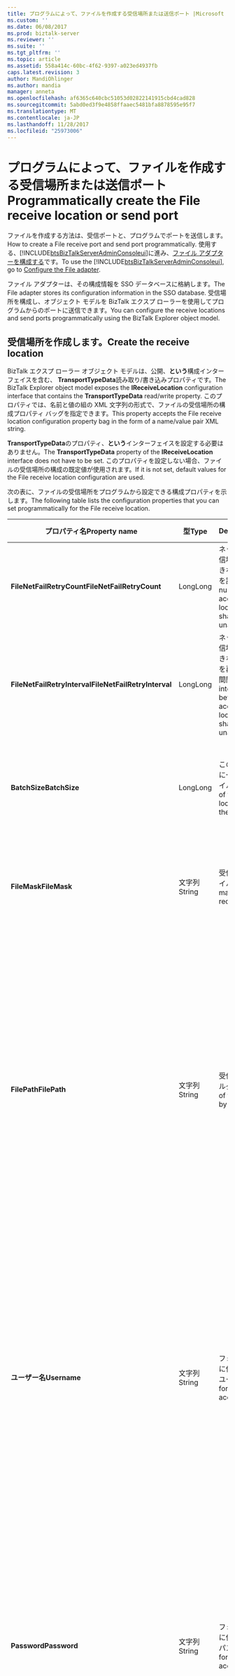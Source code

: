 ```yaml
---
title: プログラムによって、ファイルを作成する受信場所または送信ポート |Microsoft ドキュメント
ms.custom: ''
ms.date: 06/08/2017
ms.prod: biztalk-server
ms.reviewer: ''
ms.suite: ''
ms.tgt_pltfrm: ''
ms.topic: article
ms.assetid: 558a414c-60bc-4f62-9397-a023ed4937fb
caps.latest.revision: 3
author: MandiOhlinger
ms.author: mandia
manager: anneta
ms.openlocfilehash: af6365c640cbc51053d02822141915cbd4cad828
ms.sourcegitcommit: 5abd0ed3f9e4858ffaaec5481bfa8878595e95f7
ms.translationtype: MT
ms.contentlocale: ja-JP
ms.lasthandoff: 11/28/2017
ms.locfileid: "25973006"
---
```

# <a name="programmatically-create-the-file-receive-location-or-send-port"></a><span data-ttu-id="9f508-102">プログラムによって、ファイルを作成する受信場所または送信ポート</span><span class="sxs-lookup"><span data-stu-id="9f508-102">Programmatically create the File receive location or send port</span></span>
<span data-ttu-id="9f508-103">ファイルを作成する方法は、受信ポートと、プログラムでポートを送信します。</span><span class="sxs-lookup"><span data-stu-id="9f508-103">How to create a File receive port and send port programmatically.</span></span> <span data-ttu-id="9f508-104">使用する、[!INCLUDE[btsBizTalkServerAdminConsoleui](../includes/btsbiztalkserveradminconsoleui-md.md)]に進み、[ファイル アダプターを構成する](../core/configure-the-file-adapter.md)です。</span><span class="sxs-lookup"><span data-stu-id="9f508-104">To use the [!INCLUDE[btsBizTalkServerAdminConsoleui](../includes/btsbiztalkserveradminconsoleui-md.md)], go to [Configure the File adapter](../core/configure-the-file-adapter.md).</span></span>

<span data-ttu-id="9f508-105">ファイル アダプターは、その構成情報を SSO データベースに格納します。</span><span class="sxs-lookup"><span data-stu-id="9f508-105">The File adapter stores its configuration information in the SSO database.</span></span> <span data-ttu-id="9f508-106">受信場所を構成し、オブジェクト モデルを BizTalk エクスプ ローラーを使用してプログラムからのポートに送信できます。</span><span class="sxs-lookup"><span data-stu-id="9f508-106">You can configure the receive locations and send ports programmatically using the BizTalk Explorer object model.</span></span> 
 
## <a name="create-the-receive-location"></a><span data-ttu-id="9f508-107">受信場所を作成します。</span><span class="sxs-lookup"><span data-stu-id="9f508-107">Create the receive location</span></span>

<span data-ttu-id="9f508-108">BizTalk エクスプ ローラー オブジェクト モデルは、公開、**という**構成インターフェイスを含む、 **TransportTypeData**読み取り/書き込みプロパティです。</span><span class="sxs-lookup"><span data-stu-id="9f508-108">The BizTalk Explorer object model exposes the **IReceiveLocation** configuration interface that contains the **TransportTypeData** read/write property.</span></span> <span data-ttu-id="9f508-109">このプロパティでは、名前と値の組の XML 文字列の形式で、ファイルの受信場所の構成プロパティ バッグを指定できます。</span><span class="sxs-lookup"><span data-stu-id="9f508-109">This property accepts the File receive location configuration property bag in the form of a name/value pair XML string.</span></span>  
  
<span data-ttu-id="9f508-110">**TransportTypeData**のプロパティ、**という**インターフェイスを設定する必要はありません。</span><span class="sxs-lookup"><span data-stu-id="9f508-110">The **TransportTypeData** property of the **IReceiveLocation** interface does not have to be set.</span></span> <span data-ttu-id="9f508-111">このプロパティを設定しない場合、ファイルの受信場所の構成の既定値が使用されます。</span><span class="sxs-lookup"><span data-stu-id="9f508-111">If it is not set, default values for the File receive location configuration are used.</span></span>  
  
 <span data-ttu-id="9f508-112">次の表に、ファイルの受信場所をプログラムから設定できる構成プロパティを示します。</span><span class="sxs-lookup"><span data-stu-id="9f508-112">The following table lists the configuration properties that you can set programmatically for the File receive location.</span></span>  
  
|<span data-ttu-id="9f508-113">プロパティ名</span><span class="sxs-lookup"><span data-stu-id="9f508-113">Property name</span></span>|<span data-ttu-id="9f508-114">型</span><span class="sxs-lookup"><span data-stu-id="9f508-114">Type</span></span>|<span data-ttu-id="9f508-115">Description</span><span class="sxs-lookup"><span data-stu-id="9f508-115">Description</span></span>|<span data-ttu-id="9f508-116">制限</span><span class="sxs-lookup"><span data-stu-id="9f508-116">Restrictions</span></span>|<span data-ttu-id="9f508-117">コメント</span><span class="sxs-lookup"><span data-stu-id="9f508-117">Comments</span></span>|  
|-------------------|----------|-----------------|------------------|--------------|  
|<span data-ttu-id="9f508-118">**FileNetFailRetryCount**</span><span class="sxs-lookup"><span data-stu-id="9f508-118">**FileNetFailRetryCount**</span></span>|<span data-ttu-id="9f508-119">Long</span><span class="sxs-lookup"><span data-stu-id="9f508-119">Long</span></span>|<span data-ttu-id="9f508-120">ネットワーク共有上の受信場所が一時的に使用できない場合に、アクセスを試行する回数。</span><span class="sxs-lookup"><span data-stu-id="9f508-120">The number of attempts to access the receive location on the network share if it is temporarily unavailable.</span></span>|<span data-ttu-id="9f508-121">Integer</span><span class="sxs-lookup"><span data-stu-id="9f508-121">Integer</span></span><br /><br /> <span data-ttu-id="9f508-122">最小値: 0</span><span class="sxs-lookup"><span data-stu-id="9f508-122">Minimum value: 0</span></span><br /><br /> <span data-ttu-id="9f508-123">最大値: MAX_LONG</span><span class="sxs-lookup"><span data-stu-id="9f508-123">Maximum value: MAX_LONG</span></span>|<span data-ttu-id="9f508-124">値を指定しない場合は、既定値 5 回が使用されます。</span><span class="sxs-lookup"><span data-stu-id="9f508-124">If not specified, the default value is set to 5 times.</span></span>|  
|<span data-ttu-id="9f508-125">**FileNetFailRetryInterval**</span><span class="sxs-lookup"><span data-stu-id="9f508-125">**FileNetFailRetryInterval**</span></span>|<span data-ttu-id="9f508-126">Long</span><span class="sxs-lookup"><span data-stu-id="9f508-126">Long</span></span>|<span data-ttu-id="9f508-127">ネットワーク共有上の受信場所が一時的に使用できない場合に、アクセスを再試行する分単位の時間間隔。</span><span class="sxs-lookup"><span data-stu-id="9f508-127">The retry interval in minutes between attempts to access the receive location on the network share if it is temporarily unavailable.</span></span>|<span data-ttu-id="9f508-128">Integer</span><span class="sxs-lookup"><span data-stu-id="9f508-128">Integer</span></span><br /><br /> <span data-ttu-id="9f508-129">Minimumvalue: 0</span><span class="sxs-lookup"><span data-stu-id="9f508-129">Minimumvalue: 0</span></span><br /><br /> <span data-ttu-id="9f508-130">最大値: MAX_LONG</span><span class="sxs-lookup"><span data-stu-id="9f508-130">Maximum value: MAX_LONG</span></span>|<span data-ttu-id="9f508-131">値を指定しない場合は、既定値 5 分が使用されます。</span><span class="sxs-lookup"><span data-stu-id="9f508-131">If not specified, the default value is set to 5 minutes.</span></span>|  
|<span data-ttu-id="9f508-132">**BatchSize**</span><span class="sxs-lookup"><span data-stu-id="9f508-132">**BatchSize**</span></span>|<span data-ttu-id="9f508-133">Long</span><span class="sxs-lookup"><span data-stu-id="9f508-133">Long</span></span>|<span data-ttu-id="9f508-134">この受信場所がサーバーに一度に送信できるファイルの数。</span><span class="sxs-lookup"><span data-stu-id="9f508-134">The number of files this receive location can submit to the server at one time.</span></span>|<span data-ttu-id="9f508-135">Integer</span><span class="sxs-lookup"><span data-stu-id="9f508-135">Integer</span></span><br /><br /> <span data-ttu-id="9f508-136">最小値: 1</span><span class="sxs-lookup"><span data-stu-id="9f508-136">Minimum value: 1</span></span><br /><br /> <span data-ttu-id="9f508-137">最大値: 256</span><span class="sxs-lookup"><span data-stu-id="9f508-137">Maximum value: 256</span></span>|<span data-ttu-id="9f508-138">値を指定しない場合は、既定値 20 ファイルが使用されます。</span><span class="sxs-lookup"><span data-stu-id="9f508-138">If not specified, the default value is set to 20 files.</span></span>|  
|<span data-ttu-id="9f508-139">**FileMask**</span><span class="sxs-lookup"><span data-stu-id="9f508-139">**FileMask**</span></span>|<span data-ttu-id="9f508-140">文字列</span><span class="sxs-lookup"><span data-stu-id="9f508-140">String</span></span>|<span data-ttu-id="9f508-141">受信場所で使用するファイル マスク。</span><span class="sxs-lookup"><span data-stu-id="9f508-141">The file mask used by the receive location.</span></span>|<span data-ttu-id="9f508-142">文字列</span><span class="sxs-lookup"><span data-stu-id="9f508-142">String</span></span><br /><br /> <span data-ttu-id="9f508-143">FilePath と FileMask を組み合わせた長さは 256 文字以下にしてください。</span><span class="sxs-lookup"><span data-stu-id="9f508-143">The length of the FilePath and FileMask combined cannot exceed 256 characters.</span></span>|<span data-ttu-id="9f508-144">値を指定しない場合は、既定値 \*.xml が使用されます。</span><span class="sxs-lookup"><span data-stu-id="9f508-144">If not specified, the default value is set to \*.xml.</span></span>|  
|<span data-ttu-id="9f508-145">**FilePath**</span><span class="sxs-lookup"><span data-stu-id="9f508-145">**FilePath**</span></span>|<span data-ttu-id="9f508-146">文字列</span><span class="sxs-lookup"><span data-stu-id="9f508-146">String</span></span>|<span data-ttu-id="9f508-147">受信場所で監視するフォルダーのパス。</span><span class="sxs-lookup"><span data-stu-id="9f508-147">The path of the folder monitored by the receive location.</span></span>|<span data-ttu-id="9f508-148">文字列</span><span class="sxs-lookup"><span data-stu-id="9f508-148">String</span></span><br /><br /> <span data-ttu-id="9f508-149">必須</span><span class="sxs-lookup"><span data-stu-id="9f508-149">Required</span></span><br /><br /> <span data-ttu-id="9f508-150">FilePath と FileMask を組み合わせた長さは 256 文字以下にしてください。</span><span class="sxs-lookup"><span data-stu-id="9f508-150">The length of the FilePath and FileMask combined cannot exceed 256 characters.</span></span>|<span data-ttu-id="9f508-151">指定する必要があります**重要:** ファイル フォルダーを作成した受信場所は、受信場所で構成された受信ハンドラー資格情報の書き込みアクセス許可を持っていなければなりません。</span><span class="sxs-lookup"><span data-stu-id="9f508-151">Must be specified **Important:**  The file folder created for the receive location must have write permission for the receive handler credentials configured on the receive location.</span></span>|  
|<span data-ttu-id="9f508-152">**ユーザー名**</span><span class="sxs-lookup"><span data-stu-id="9f508-152">**Username**</span></span>|<span data-ttu-id="9f508-153">文字列</span><span class="sxs-lookup"><span data-stu-id="9f508-153">String</span></span>|<span data-ttu-id="9f508-154">フォルダーへのアクセスに使用するアカウントのユーザー名。</span><span class="sxs-lookup"><span data-stu-id="9f508-154">User name for account used to access folder.</span></span>|<span data-ttu-id="9f508-155">最小の長さ: 0</span><span class="sxs-lookup"><span data-stu-id="9f508-155">Min length: 0</span></span><br /><br /> <span data-ttu-id="9f508-156">最大長: 256</span><span class="sxs-lookup"><span data-stu-id="9f508-156">Max length: 256</span></span>|<span data-ttu-id="9f508-157">ユーザー名とパスワードをどちらも指定しない場合、ホストの資格情報が使用されます。</span><span class="sxs-lookup"><span data-stu-id="9f508-157">If neither username or password are specified, host credentials are used.</span></span><br /><br /> <span data-ttu-id="9f508-158">Null (vt="1") の場合、構成データベースに格納された値が使用されます。</span><span class="sxs-lookup"><span data-stu-id="9f508-158">If null (vt=”1”) then the value stored in configuration database is used.</span></span>|  
|<span data-ttu-id="9f508-159">**Password**</span><span class="sxs-lookup"><span data-stu-id="9f508-159">**Password**</span></span>|<span data-ttu-id="9f508-160">文字列</span><span class="sxs-lookup"><span data-stu-id="9f508-160">String</span></span>|<span data-ttu-id="9f508-161">フォルダーへのアクセスに使用するアカウントのパスワード。</span><span class="sxs-lookup"><span data-stu-id="9f508-161">Password for account used to access folder.</span></span>|<span data-ttu-id="9f508-162">最小の長さ: 0</span><span class="sxs-lookup"><span data-stu-id="9f508-162">Min length: 0</span></span><br /><br /> <span data-ttu-id="9f508-163">最大長: 256</span><span class="sxs-lookup"><span data-stu-id="9f508-163">Max length: 256</span></span>|<span data-ttu-id="9f508-164">ユーザー名とパスワードをどちらも指定しない場合、ホストの資格情報が使用されます。</span><span class="sxs-lookup"><span data-stu-id="9f508-164">If neither username or password are specified, host credentials are used.</span></span><br /><br /> <span data-ttu-id="9f508-165">Null (vt="1") の場合、構成データベースに格納された値が使用されます。</span><span class="sxs-lookup"><span data-stu-id="9f508-165">If null (vt=”1”) then the value stored in configuration database is used.</span></span>|  
  
 <span data-ttu-id="9f508-166">次のコード例は、プロパティの設定に使用する XML 文字列の形式を示しています。</span><span class="sxs-lookup"><span data-stu-id="9f508-166">The following code shows the format of the XML string you use to set the properties:</span></span>  
  
```  
<CustomProps>  
   <FilePath vt="8">C:\Temp</FilePath>  
   <BatchSize vt="19">20</BatchSize>  
   <FileMask vt="8">*.xml</FileMask>  
   <FileNetFailRetryCount vt="19">5</FileNetFailRetryCount>  
   <FileNetFailRetryInterval vt="19">5</FileNetFailRetryInterval>  
   <Username vt=”8”>MyDomain\MyUsername</Username>  
   <Password vt=”8”>PASSWORD</Password>  
</CustomProps>  
  
```  

## <a name="create-the-send-port"></a><span data-ttu-id="9f508-167">送信ポートを作成します。</span><span class="sxs-lookup"><span data-stu-id="9f508-167">Create the send port</span></span>

<span data-ttu-id="9f508-168">構成情報はカスタム XML プロパティ バッグに保存されます。</span><span class="sxs-lookup"><span data-stu-id="9f508-168">Configuration information is stored in a custom XML property bag.</span></span> <span data-ttu-id="9f508-169">`bts_file_properties.xsd`ファイル送信ハンドラのプロパティ スキーマは、ファイル アダプターに固有のプロパティを定義します。</span><span class="sxs-lookup"><span data-stu-id="9f508-169">The `bts_file_properties.xsd` File send handler property schema defines the File adapter-specific properties.</span></span> <span data-ttu-id="9f508-170">これらのプロパティは、サーバー内のアダプタ固有の情報を渡すためだけでなく、ファイル送信ポートを構成する場合にも使用します。</span><span class="sxs-lookup"><span data-stu-id="9f508-170">You use these properties to configure the File send ports, as well as for passing adapter-specific information within the server.</span></span>  
  
<span data-ttu-id="9f508-171">BizTalk エクスプ ローラー オブジェクト モデルは、公開、 **ITransportInfo**が含まれているファイル送信ポートのアダプターの構成インターフェイス、 **TransportTypeData**読み取り/書き込みプロパティです。</span><span class="sxs-lookup"><span data-stu-id="9f508-171">The BizTalk Explorer object model exposes the **ITransportInfo** adapter configuration interface for File send ports, which contains the **TransportTypeData** read/write property.</span></span> <span data-ttu-id="9f508-172">このプロパティでは、名前と値の組の XML 文字列の形式でファイル送信ハンドラの構成プロパティ バッグを指定できます。</span><span class="sxs-lookup"><span data-stu-id="9f508-172">This property accepts the File send handler configuration property bag as a name/value pair XML string.</span></span>  
  
 <span data-ttu-id="9f508-173">設定、 **TransportTypeData**のプロパティ、 **ITransportInfo**インターフェイスは必要ありません。</span><span class="sxs-lookup"><span data-stu-id="9f508-173">Setting the **TransportTypeData** property of the **ITransportInfo** interface is not required.</span></span> <span data-ttu-id="9f508-174">このプロパティを設定しない場合、ファイル送信ハンドラの構成の既定値が使用されます。</span><span class="sxs-lookup"><span data-stu-id="9f508-174">If it is not set, the default values for the File send handler configuration are used.</span></span>  
  
 <span data-ttu-id="9f508-175">次の表に、BizTalk エクスプローラ オブジェクト モデルでファイル送信ハンドラの場所をプログラムから設定できる構成プロパティを示します。</span><span class="sxs-lookup"><span data-stu-id="9f508-175">The following table lists the configuration properties you can set programmatically in the BizTalk Explorer object model for the File send handler location.</span></span>  
  
|<span data-ttu-id="9f508-176">プロパティ名</span><span class="sxs-lookup"><span data-stu-id="9f508-176">Property name</span></span>|<span data-ttu-id="9f508-177">型</span><span class="sxs-lookup"><span data-stu-id="9f508-177">Type</span></span>|<span data-ttu-id="9f508-178">Description</span><span class="sxs-lookup"><span data-stu-id="9f508-178">Description</span></span>|  
|-------------------|----------|-----------------|  
|<span data-ttu-id="9f508-179">**CopyMode**</span><span class="sxs-lookup"><span data-stu-id="9f508-179">**CopyMode**</span></span>|<span data-ttu-id="9f508-180">Long</span><span class="sxs-lookup"><span data-stu-id="9f508-180">Long</span></span>|<span data-ttu-id="9f508-181">ファイルにメッセージを書き込むときに使用するコピー モードを定義します。</span><span class="sxs-lookup"><span data-stu-id="9f508-181">Define the copy mode to use when writing a message to a file.</span></span> <span data-ttu-id="9f508-182">有効な値は、</span><span class="sxs-lookup"><span data-stu-id="9f508-182">Valid values are:</span></span><br /><br /> <span data-ttu-id="9f508-183">**(0) を追加します。**</span><span class="sxs-lookup"><span data-stu-id="9f508-183">**Append (0).**</span></span> <span data-ttu-id="9f508-184">ファイルが存在する場合は、ファイル送信ハンドラがファイルを開き、ファイルの末尾にメッセージを追加します。</span><span class="sxs-lookup"><span data-stu-id="9f508-184">The File send handler opens a file if it exists and appends a message to the end of the file.</span></span> <span data-ttu-id="9f508-185">ファイルが存在しない場合は、ファイル送信ハンドラが新しいファイルを作成します。</span><span class="sxs-lookup"><span data-stu-id="9f508-185">If the file does not exist, the File send handler creates a new file.</span></span><br /><br /> <span data-ttu-id="9f508-186">**新しい (1) を作成します。**</span><span class="sxs-lookup"><span data-stu-id="9f508-186">**Create new (1).**</span></span> <span data-ttu-id="9f508-187">: ファイルが存在しない場合は、ファイル送信ハンドラが新しいファイルを作成し、そのファイルにメッセージを書き込みます。</span><span class="sxs-lookup"><span data-stu-id="9f508-187">If the file does not exist, the File send handler creates a new file and writes to it.</span></span> <span data-ttu-id="9f508-188">ファイルが存在する場合は、ファイル送信ハンドラがエラーを報告し、送信ポートの通常のアダプタ再試行ロジックに従ってメッセージを処理します。</span><span class="sxs-lookup"><span data-stu-id="9f508-188">If the file already exists, the File send handler reports an error and then follows common adapter retry logic for send ports.</span></span> <span data-ttu-id="9f508-189">これはファイル送信ハンドラの既定のコピー モードです。</span><span class="sxs-lookup"><span data-stu-id="9f508-189">This is a default copy mode for the File send handler.</span></span><br /><br /> <span data-ttu-id="9f508-190">**(2) を上書きします。**</span><span class="sxs-lookup"><span data-stu-id="9f508-190">**Overwrite (2).**</span></span> <span data-ttu-id="9f508-191">ファイルが存在する場合は、ファイル送信ハンドラがファイルを開き、ファイルの内容を上書きします。</span><span class="sxs-lookup"><span data-stu-id="9f508-191">The File send handler opens a file if it exists and overwrites its content.</span></span> <span data-ttu-id="9f508-192">ファイルが存在しない場合は、ファイル送信ハンドラが新しいファイルを作成します。</span><span class="sxs-lookup"><span data-stu-id="9f508-192">If the file does not exist, the File send handler creates a new file.</span></span>|  
|<span data-ttu-id="9f508-193">**AllowCacheOnWrite**</span><span class="sxs-lookup"><span data-stu-id="9f508-193">**AllowCacheOnWrite**</span></span>|<span data-ttu-id="9f508-194">ブール値</span><span class="sxs-lookup"><span data-stu-id="9f508-194">Boolean</span></span>|<span data-ttu-id="9f508-195">ファイルにメッセージを書き込む際にファイル アダプタでファイル システム キャッシュを使用するかどうかを定義します。</span><span class="sxs-lookup"><span data-stu-id="9f508-195">Defines whether the File adapter uses file system caching when writing messages to a file.</span></span><br /><br /> <span data-ttu-id="9f508-196">有効な値は、</span><span class="sxs-lookup"><span data-stu-id="9f508-196">Valid values are:</span></span><br /><br /> <span data-ttu-id="9f508-197">**True (-1)** : ファイル アダプタは、出力ファイルに書き込む際にファイル システム キャッシュを使用します。</span><span class="sxs-lookup"><span data-stu-id="9f508-197">**True (-1)** The File adapter uses file system caching when writing the output file.</span></span><br /><br /> <span data-ttu-id="9f508-198">**False (0)** ファイル送信ハンドラは出力ファイルに書き込む際にファイル システム キャッシュを使用していません。</span><span class="sxs-lookup"><span data-stu-id="9f508-198">**False (0)** The File send handler does not use file system caching when writing the output file.</span></span>|  
|<span data-ttu-id="9f508-199">**書き込み中に一時ファイルを使用します。**</span><span class="sxs-lookup"><span data-stu-id="9f508-199">**Use temporary file while writing**</span></span>|<span data-ttu-id="9f508-200">ブール値</span><span class="sxs-lookup"><span data-stu-id="9f508-200">Boolean</span></span>|<span data-ttu-id="9f508-201">最初に一時ファイルに出力ファイルの書き込みし、書き込み操作が完了し、ファイルの名前かどうかを定義します。</span><span class="sxs-lookup"><span data-stu-id="9f508-201">Defines whether to write the output file to a temporary file first and then rename the file once the write operation has completed.</span></span> <span data-ttu-id="9f508-202">このオプションが有効になっているかどうかは、拡張子を持つ一時ファイルを作成、 **BTS-WIP**です。</span><span class="sxs-lookup"><span data-stu-id="9f508-202">If this option is enabled then the temporary file will be created with the extension **BTS-WIP**.</span></span><br /><br /> <span data-ttu-id="9f508-203">有効な値は、</span><span class="sxs-lookup"><span data-stu-id="9f508-203">Valid values are:</span></span><br /><br /> <span data-ttu-id="9f508-204">**True (-1)** : ファイル アダプタはターゲット フォルダに書き込むときに一時ファイルを作成します。</span><span class="sxs-lookup"><span data-stu-id="9f508-204">**True (-1)** The File adapter creates a temporary file when writing to the target folder.</span></span><br /><br /> <span data-ttu-id="9f508-205">**False (0)** : ファイル アダプタはターゲット フォルダに書き込むときに一時ファイルを作成できません。</span><span class="sxs-lookup"><span data-stu-id="9f508-205">**False (0)** The File adapter does not create a temporary file when writing to the target folder.</span></span> <span data-ttu-id="9f508-206">**注:** ときにこのオプションは利用できるのみ、 **CopyMode**の値に設定されて**新しい (1) を作成する**です。</span><span class="sxs-lookup"><span data-stu-id="9f508-206">**Note:**  This option is only available when the **CopyMode** property is set to a value of **Create new (1)**.</span></span>|  
  
 <span data-ttu-id="9f508-207">いずれの構成プロパティもメッセージ コンテキストに値がない場合は、ファイル送信ハンドラでは、既定値が使用されます。</span><span class="sxs-lookup"><span data-stu-id="9f508-207">If any of the configuration properties do not have a value on the message context, the File send handler uses its default value.</span></span>  
  
 <span data-ttu-id="9f508-208">構成プロパティは、メッセージ コンテキストでプログラムによって設定できます。</span><span class="sxs-lookup"><span data-stu-id="9f508-208">You can set configuration properties programmatically on a message context.</span></span> <span data-ttu-id="9f508-209">これらのプロパティは、オーケストレーションまたはカスタム パイプライン コンポーネントで設定できます。</span><span class="sxs-lookup"><span data-stu-id="9f508-209">You can set these properties in an orchestration or in a custom pipeline component.</span></span> <span data-ttu-id="9f508-210">プロパティを使用するときは、次の規則が適用されます。</span><span class="sxs-lookup"><span data-stu-id="9f508-210">The following rules apply when using these properties:</span></span>  
  
-   <span data-ttu-id="9f508-211">構成プロパティがオーケストレーション、または受信パイプラインのカスタム パイプライン コンポーネントで設定されているとき</span><span class="sxs-lookup"><span data-stu-id="9f508-211">If the configuration property is set in an orchestration or in a custom pipeline component in a receive pipeline, then:</span></span>  
  
    -   <span data-ttu-id="9f508-212">メッセージが送信された場合は、静的な送信ポート、プロパティの値は、その送信ポート用に構成された値で上書きされます。</span><span class="sxs-lookup"><span data-stu-id="9f508-212">If a message is sent to a static send port, the property value will be overwritten with the value configured for that send port.</span></span>  
  
    -   <span data-ttu-id="9f508-213">動的送信ポートにメッセージを送信する場合、プロパティの値は上書きされません。</span><span class="sxs-lookup"><span data-stu-id="9f508-213">If a message is sent to a dynamic send port, the property value will not be overwritten.</span></span>  
  
-   <span data-ttu-id="9f508-214">構成プロパティが設定されている場合、送信パイプラインのカスタム パイプライン コンポーネントでし。</span><span class="sxs-lookup"><span data-stu-id="9f508-214">If a configuration property is set in a custom pipeline component in a send pipeline, then:</span></span>  
  
    -   <span data-ttu-id="9f508-215">メッセージを送信する送信ポートが静的か動的かにかかわらず、プロパティ値は上書きされません。</span><span class="sxs-lookup"><span data-stu-id="9f508-215">The value will not be overwritten regardless of whether the message is sent to a static or dynamic send port.</span></span>  
  
 <span data-ttu-id="9f508-216">次のコード例は、プロパティの設定に使用できる XML 文字列の形式を示しています。</span><span class="sxs-lookup"><span data-stu-id="9f508-216">The following code shows the format of the XML string you can use to set the properties:</span></span>  
  
```  
<CustomProps>  
   <CopyMode vt="19">0</CopyMode>  
   <AllowCacheOnWrite vt="11">-1</AllowCacheOnWrite>  
   <UseTempFileOnWrite vt="11">-1</UseTempFileOnWrite>  
</CustomProps>  
```  


